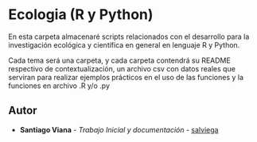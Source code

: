 # Ecologia (R y Python)

En esta carpeta almacenaré scripts relacionados con el desarrollo para la investigación ecológica y científica en general en lenguaje R y Python.

Cada tema será una carpeta, y cada carpeta contendrá su README respectivo de contextualización, un archivo csv con datos reales que serviran para realizar ejemplos prácticos en el uso de las funciones y la funciones en archivo .R y/o .py

## Autor

* **Santiago Viana** - *Trabajo Inicial y documentación* - [salviega](https://github.com/salviega)
